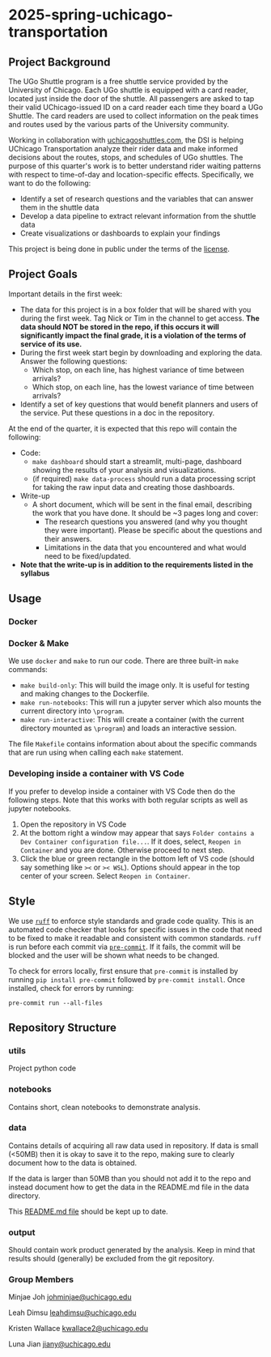 # 2025-spring-uchicago-transportation

## Project Background

The UGo Shuttle program is a free shuttle service provided by the University of Chicago. Each UGo shuttle is equipped with a card reader, located just inside the door of the shuttle. All passengers are asked to tap their valid UChicago-issued ID on a card reader each time they board a UGo Shuttle. The card readers are used to collect information on the peak times and routes used by the various parts of the University community.

Working in collaboration with [uchicagoshuttles.com](uchicagoshuttles.com), the DSI is helping UChicago Transportation analyze their rider data and make informed decisions about the routes, stops, and schedules of UGo shuttles. The purpose of this quarter's work is to better understand rider waiting patterns with respect to time-of-day and location-specific effects. Specifically, we want to do the following:

- Identify a set of research questions and the variables that can answer them in the shuttle data
- Develop a data pipeline to extract relevant information from the shuttle data
- Create visualizations or dashboards to explain your findings

This project is being done in public under the terms of the [license](./LICENSE). 


## Project Goals

Important details in the first week:
- The data for this project is in a box folder that will be shared with you during the first week. Tag Nick or Tim in the channel to get access. **The data should NOT be stored in the repo, if this occurs it will significantly impact the final grade, it is a violation of the terms of service of its use.**
- During the first week start begin by downloading and exploring the data. Answer the following questions:
  - Which stop, on each line, has highest variance of time between arrivals?
  - Which stop, on each line, has the lowest variance of time between arrivals?
- Identify a set of key questions that would benefit planners and users of the service. Put these questions in a doc in the repository.


At the end of the quarter, it is expected that this repo will contain the following:
  - Code: 
    - `make dashboard` should start a streamlit, multi-page, dashboard showing the results of your analysis and visualizations.
    - (if required) `make data-process` should run a data processing script for taking the raw input data and creating those dashboards.
  - Write-up
    - A short document, which will be sent in the final email, describing the work that you have done. It should be ~3 pages long and cover:
      - The research questions you answered (and why you thought they were important). Please be specific about the questions and their answers.
      - Limitations in the data that you encountered and what would need to be fixed/updated.
  - **Note that the write-up is in addition to the requirements listed in the syllabus**

## Usage

### Docker

### Docker & Make

We use `docker` and `make` to run our code. There are three built-in `make` commands:

* `make build-only`: This will build the image only. It is useful for testing and making changes to the Dockerfile.
* `make run-notebooks`: This will run a jupyter server which also mounts the current directory into `\program`.
* `make run-interactive`: This will create a container (with the current directory mounted as `\program`) and loads an interactive session. 

The file `Makefile` contains information about about the specific commands that are run using when calling each `make` statement.

### Developing inside a container with VS Code

If you prefer to develop inside a container with VS Code then do the following steps. Note that this works with both regular scripts as well as jupyter notebooks.

1. Open the repository in VS Code
2. At the bottom right a window may appear that says `Folder contains a Dev Container configuration file...`. If it does, select, `Reopen in Container` and you are done. Otherwise proceed to next step. 
3. Click the blue or green rectangle in the bottom left of VS code (should say something like `><` or `>< WSL`). Options should appear in the top center of your screen. Select `Reopen in Container`.




## Style
We use [`ruff`](https://docs.astral.sh/ruff/) to enforce style standards and grade code quality. This is an automated code checker that looks for specific issues in the code that need to be fixed to make it readable and consistent with common standards. `ruff` is run before each commit via [`pre-commit`](https://pre-commit.com/). If it fails, the commit will be blocked and the user will be shown what needs to be changed.

To check for errors locally, first ensure that `pre-commit` is installed by running `pip install pre-commit` followed by `pre-commit install`. Once installed, check for errors by running:
```
pre-commit run --all-files
```

## Repository Structure

### utils
Project python code

### notebooks
Contains short, clean notebooks to demonstrate analysis.

### data

Contains details of acquiring all raw data used in repository. If data is small (<50MB) then it is okay to save it to the repo, making sure to clearly document how to the data is obtained.

If the data is larger than 50MB than you should not add it to the repo and instead document how to get the data in the README.md file in the data directory. 

This [README.md file](/data/README.md) should be kept up to date.

### output
Should contain work product generated by the analysis. Keep in mind that results should (generally) be excluded from the git repository.


### Group Members

Minjae Joh
johminjae@uchicago.edu

Leah Dimsu 
leahdimsu@uchicago.edu

Kristen Wallace
kwallace2@uchicago.edu

Luna Jian
jiany@uchicago.edu
